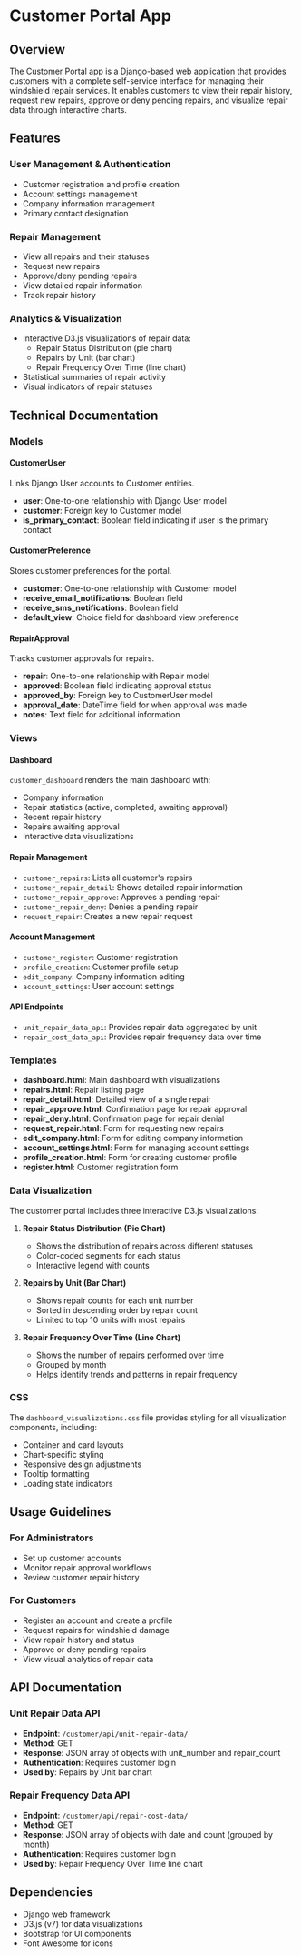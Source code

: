 # Customer Portal App

## Overview
The Customer Portal app is a Django-based web application that provides customers with a complete self-service interface for managing their windshield repair services. It enables customers to view their repair history, request new repairs, approve or deny pending repairs, and visualize repair data through interactive charts.

## Features

### User Management & Authentication
- Customer registration and profile creation
- Account settings management
- Company information management
- Primary contact designation

### Repair Management
- View all repairs and their statuses
- Request new repairs
- Approve/deny pending repairs
- View detailed repair information
- Track repair history

### Analytics & Visualization
- Interactive D3.js visualizations of repair data:
  - Repair Status Distribution (pie chart)
  - Repairs by Unit (bar chart)
  - Repair Frequency Over Time (line chart)
- Statistical summaries of repair activity
- Visual indicators of repair statuses

## Technical Documentation

### Models

#### CustomerUser
Links Django User accounts to Customer entities.
- **user**: One-to-one relationship with Django User model
- **customer**: Foreign key to Customer model
- **is_primary_contact**: Boolean field indicating if user is the primary contact

#### CustomerPreference
Stores customer preferences for the portal.
- **customer**: One-to-one relationship with Customer model
- **receive_email_notifications**: Boolean field
- **receive_sms_notifications**: Boolean field
- **default_view**: Choice field for dashboard view preference

#### RepairApproval
Tracks customer approvals for repairs.
- **repair**: One-to-one relationship with Repair model
- **approved**: Boolean field indicating approval status
- **approved_by**: Foreign key to CustomerUser model
- **approval_date**: DateTime field for when approval was made
- **notes**: Text field for additional information

### Views

#### Dashboard
`customer_dashboard` renders the main dashboard with:
- Company information
- Repair statistics (active, completed, awaiting approval)
- Recent repair history
- Repairs awaiting approval
- Interactive data visualizations

#### Repair Management
- `customer_repairs`: Lists all customer's repairs
- `customer_repair_detail`: Shows detailed repair information
- `customer_repair_approve`: Approves a pending repair
- `customer_repair_deny`: Denies a pending repair
- `request_repair`: Creates a new repair request

#### Account Management
- `customer_register`: Customer registration
- `profile_creation`: Customer profile setup
- `edit_company`: Company information editing
- `account_settings`: User account settings

#### API Endpoints
- `unit_repair_data_api`: Provides repair data aggregated by unit
- `repair_cost_data_api`: Provides repair frequency data over time

### Templates
- **dashboard.html**: Main dashboard with visualizations
- **repairs.html**: Repair listing page
- **repair_detail.html**: Detailed view of a single repair
- **repair_approve.html**: Confirmation page for repair approval
- **repair_deny.html**: Confirmation page for repair denial
- **request_repair.html**: Form for requesting new repairs
- **edit_company.html**: Form for editing company information
- **account_settings.html**: Form for managing account settings
- **profile_creation.html**: Form for creating customer profile
- **register.html**: Customer registration form

### Data Visualization
The customer portal includes three interactive D3.js visualizations:

1. **Repair Status Distribution (Pie Chart)**
   - Shows the distribution of repairs across different statuses
   - Color-coded segments for each status
   - Interactive legend with counts

2. **Repairs by Unit (Bar Chart)**
   - Shows repair counts for each unit number
   - Sorted in descending order by repair count
   - Limited to top 10 units with most repairs

3. **Repair Frequency Over Time (Line Chart)**
   - Shows the number of repairs performed over time
   - Grouped by month
   - Helps identify trends and patterns in repair frequency

### CSS
The `dashboard_visualizations.css` file provides styling for all visualization components, including:
- Container and card layouts
- Chart-specific styling
- Responsive design adjustments
- Tooltip formatting
- Loading state indicators

## Usage Guidelines

### For Administrators
- Set up customer accounts
- Monitor repair approval workflows
- Review customer repair history

### For Customers
- Register an account and create a profile
- Request repairs for windshield damage
- View repair history and status
- Approve or deny pending repairs
- View visual analytics of repair data

## API Documentation

### Unit Repair Data API
- **Endpoint**: `/customer/api/unit-repair-data/`
- **Method**: GET
- **Response**: JSON array of objects with unit_number and repair_count
- **Authentication**: Requires customer login
- **Used by**: Repairs by Unit bar chart

### Repair Frequency Data API
- **Endpoint**: `/customer/api/repair-cost-data/`
- **Method**: GET
- **Response**: JSON array of objects with date and count (grouped by month)
- **Authentication**: Requires customer login
- **Used by**: Repair Frequency Over Time line chart

## Dependencies
- Django web framework
- D3.js (v7) for data visualizations
- Bootstrap for UI components
- Font Awesome for icons 